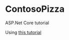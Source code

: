 # ContosoPizza

ASP.Net Core tutorial

Using [this tutorial](https://docs.microsoft.com/en-us/learn/modules/build-web-api-aspnet-core/3-exercise-create-web-api)
